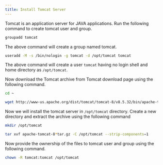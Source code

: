 ```yaml
---
title: Install Tomcat Server
---
```

<script type="text/javascript">(function(w,s){var e=document.createElement("script");e.type="text/javascript";e.async=true;e.src="https://cdn.pagesense.io/js/webally/f2527eebee974243853bcd47b32631f4.js";var x=document.getElementsByTagName("script")[0];x.parentNode.insertBefore(e,x);})(window,"script");</script>

Tomcat is an application server for JAVA applications. Run the following command to create tomcat user and group.

```sh
groupadd tomcat
```

The above command will create a group named tomcat.

```sh
useradd -M -s /bin/nologin -g tomcat -d /opt/tomcat tomcat
```

The above command will create a user `tomcat` having no login shell and home directory as `/opt/tomcat`.

Now download the Tomcat archive from Tomcat download page using the following command.

```sh
cd ~
```

```sh
wget http://www-us.apache.org/dist/tomcat/tomcat-8/v8.5.32/bin/apache-tomcat-8.5.32.tar.gz
```

Now we will install the tomcat server in `/opt/tomcat` directory. Create a new directory and extract the archive using the following command

```sh
mkdir /opt/tomcat
```

```sh
tar xvf apache-tomcat-8*tar.gz -C /opt/tomcat --strip-components=1
```

Now provide the ownership of the files to tomcat user and group using the following command.

```sh
chown -R tomcat:tomcat /opt/tomcat
```
